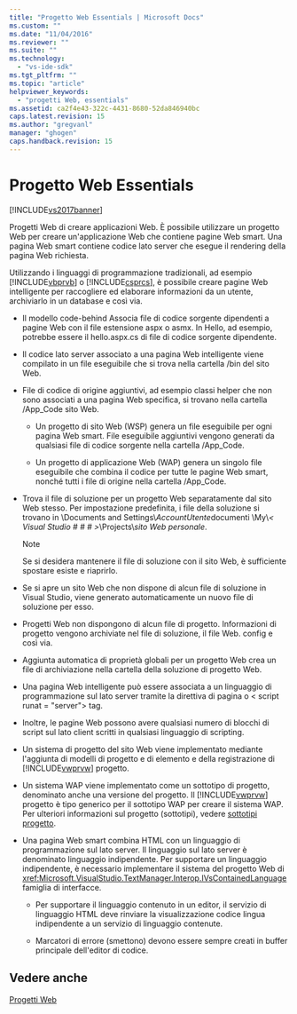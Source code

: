 ```yaml
---
title: "Progetto Web Essentials | Microsoft Docs"
ms.custom: ""
ms.date: "11/04/2016"
ms.reviewer: ""
ms.suite: ""
ms.technology: 
  - "vs-ide-sdk"
ms.tgt_pltfrm: ""
ms.topic: "article"
helpviewer_keywords: 
  - "progetti Web, essentials"
ms.assetid: ca2f4e43-322c-4431-8680-52da846940bc
caps.latest.revision: 15
ms.author: "gregvanl"
manager: "ghogen"
caps.handback.revision: 15
---
```

# Progetto Web Essentials
[!INCLUDE[vs2017banner](../../code-quality/includes/vs2017banner.md)]

Progetti Web di creare applicazioni Web. È possibile utilizzare un progetto Web per creare un'applicazione Web che contiene pagine Web smart. Una pagina Web smart contiene codice lato server che esegue il rendering della pagina Web richiesta.  
  
 Utilizzando i linguaggi di programmazione tradizionali, ad esempio [!INCLUDE[vbprvb](../../code-quality/includes/vbprvb_md.md)] o [!INCLUDE[csprcs](../../data-tools/includes/csprcs_md.md)], è possibile creare pagine Web intelligente per raccogliere ed elaborare informazioni da un utente, archiviarlo in un database e così via.  
  
-   Il modello code-behind Associa file di codice sorgente dipendenti a pagine Web con il file estensione aspx o asmx. In Hello, ad esempio, potrebbe essere il hello.aspx.cs di file di codice sorgente dipendente.  
  
-   Il codice lato server associato a una pagina Web intelligente viene compilato in un file eseguibile che si trova nella cartella /bin del sito Web.  
  
-   File di codice di origine aggiuntivi, ad esempio classi helper che non sono associati a una pagina Web specifica, si trovano nella cartella /App_Code sito Web.  
  
    -   Un progetto di sito Web (WSP) genera un file eseguibile per ogni pagina Web smart. File eseguibile aggiuntivi vengono generati da qualsiasi file di codice sorgente nella cartella /App_Code.  
  
    -   Un progetto di applicazione Web (WAP) genera un singolo file eseguibile che combina il codice per tutte le pagine Web smart, nonché tutti i file di origine nella cartella /App_Code.  
  
-   Trova il file di soluzione per un progetto Web separatamente dal sito Web stesso. Per impostazione predefinita, i file della soluzione si trovano in \Documents and Settings\\*AccountUtente*documenti \My\\*\< Visual Studio # # # >*\Projects\\*sito Web personale*.  
  
    > [!NOTE]
    >  Se si desidera mantenere il file di soluzione con il sito Web, è sufficiente spostare esiste e riaprirlo.  
  
-   Se si apre un sito Web che non dispone di alcun file di soluzione in Visual Studio, viene generato automaticamente un nuovo file di soluzione per esso.  
  
-   Progetti Web non dispongono di alcun file di progetto. Informazioni di progetto vengono archiviate nel file di soluzione, il file Web. config e così via.  
  
-   Aggiunta automatica di proprietà globali per un progetto Web crea un file di archiviazione nella cartella della soluzione di progetto Web.  
  
-   Una pagina Web intelligente può essere associata a un linguaggio di programmazione sul lato server tramite la direttiva di pagina o \< script runat = "server"> tag.  
  
-   Inoltre, le pagine Web possono avere qualsiasi numero di blocchi di script sul lato client scritti in qualsiasi linguaggio di scripting.  
  
-   Un sistema di progetto del sito Web viene implementato mediante l'aggiunta di modelli di progetto e di elemento e della registrazione di [!INCLUDE[vwprvw](../../extensibility/internals/includes/vwprvw_md.md)] progetto.  
  
-   Un sistema WAP viene implementato come un sottotipo di progetto, denominato anche una versione del progetto. Il [!INCLUDE[vwprvw](../../extensibility/internals/includes/vwprvw_md.md)] progetto è tipo generico per il sottotipo WAP per creare il sistema WAP. Per ulteriori informazioni sul progetto (sottotipi), vedere [sottotipi progetto](../../extensibility/internals/project-subtypes.md).  
  
-   Una pagina Web smart combina HTML con un linguaggio di programmazione sul lato server. Il linguaggio sul lato server è denominato linguaggio indipendente. Per supportare un linguaggio indipendente, è necessario implementare il sistema del progetto Web di <xref:Microsoft.VisualStudio.TextManager.Interop.IVsContainedLanguage> famiglia di interfacce.  
  
    -   Per supportare il linguaggio contenuto in un editor, il servizio di linguaggio HTML deve rinviare la visualizzazione codice lingua indipendente a un servizio di linguaggio contenute.  
  
    -   Marcatori di errore (smettono) devono essere sempre creati in buffer principale dell'editor di codice.  
  
## <a name="see-also"></a>Vedere anche  
 [Progetti Web](../../extensibility/internals/web-projects.md)